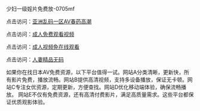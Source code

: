 少妇一级婬片免费放-0705mf

点击访问：<a href="https://gfd-5xg.pages.dev/">亚洲乱码一区AV春药高潮</a>

点击访问：<a href="https://fdhf-454.pages.dev/">成人免费观看视频</a>

点击访问：<a href="https://bered.pages.dev/">成人视频免在线观看</a>

点击访问：<a href="https://rtj-3zo.pages.dev/">人妻精品无码</a>

如果你在找日本AV免费资源，以下平台值得一试。网站A分类清晰，更新快，所有影片免费，播放流畅。网站B提供高清视频，支持多设备播放，保证无卡顿。网站C专注女优资源，定期更新，方便查找。网站D优化移动端体验，确保流畅播放。
网站E不仅有免费资源，还有高清付费影片，满足高质量需求。这些平台都保证优质观影体验。

<span style="display:none;">[Canonical link](）</span>


